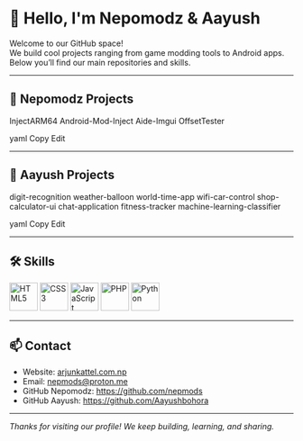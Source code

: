 # 👋 Hello, I'm Nepomodz & Aayush

Welcome to our GitHub space!  
We build cool projects ranging from game modding tools to Android apps. Below you’ll find our main repositories and skills.

---

## 🚀 Nepomodz Projects

InjectARM64
Android-Mod-Inject
Aide-Imgui
OffsetTester

yaml
Copy
Edit

---

## 🚀 Aayush Projects

digit-recognition
weather-balloon
world-time-app
wifi-car-control
shop-calculator-ui
chat-application
fitness-tracker
machine-learning-classifier

yaml
Copy
Edit

---

## 🛠️ Skills

<p>
  <img src="https://cdn.jsdelivr.net/gh/devicons/devicon/icons/html5/html5-original.svg" alt="HTML5" width="50" height="50"/>
  <img src="https://cdn.jsdelivr.net/gh/devicons/devicon/icons/css3/css3-original.svg" alt="CSS3" width="50" height="50"/>
  <img src="https://cdn.jsdelivr.net/gh/devicons/devicon/icons/javascript/javascript-original.svg" alt="JavaScript" width="50" height="50"/>
  <img src="https://cdn.jsdelivr.net/gh/devicons/devicon/icons/php/php-original.svg" alt="PHP" width="50" height="50"/>
  <img src="https://cdn.jsdelivr.net/gh/devicons/devicon/icons/python/python-original.svg" alt="Python" width="50" height="50"/>
</p>

---

## 📫 Contact

- Website: [arjunkattel.com.np](http://arjunkattel.com.np)  
- Email: nepmods@proton.me  
- GitHub Nepomodz: https://github.com/nepmods  
- GitHub Aayush: https://github.com/Aayushbohora  

---

*Thanks for visiting our profile! We keep building, learning, and sharing.*  
